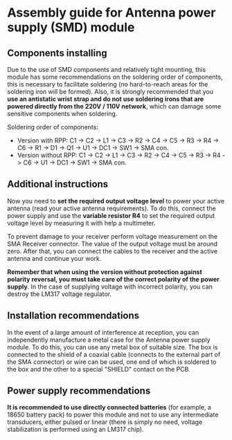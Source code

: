 # Assembly guide for Antenna power supply (SMD) module

## Components installing 
Due to the use of SMD components and relatively tight mounting, this module has some recommendations on the soldering order of components, this is necessary to facilitate soldering (no hard-to-reach areas for the soldering iron will be formed).
Also, it is strongly recommended that you **use an antistatic wrist strap and do not use soldering irons that are powered directly from the 220V / 110V network**, which can damage some sensitive components when soldering.

Soldering order of components:

- Version with RPP: C1 -> C2 -> L1 -> C3 -> R2 -> C4 -> C5 -> R3 -> R4 -> C6 -> R1 -> D1 -> Q1 -> U1 -> DC1 -> SW1 -> SMA con.
- Version without RPP: C1 -> C2 -> L1 -> C3 -> R2 -> C4 -> C5 -> R3 -> R4 -> C6 -> U1 -> DC1 -> SW1 -> SMA con.

## Additional instructions
Now you need to **set the required output voltage level** to power your active antenna (read your active antenna requirements). To do this, connect the power supply and use the **variable resistor R4** to set the required output voltage level by measuring it with help a multimeter.  

To prevent damage to your receiver perform voltage measurement on the SMA Receiver connector. The value of the output voltage must be around zero. After that, you can connect the cables to the receiver and the active antenna and continue your work.  

**Remember that when using the version without protection against polarity reversal, you must take care of the correct polarity of the power supply**. In the case of supplying voltage with incorrect polarity, you can destroy the LM317 voltage regulator.

## Installation recommendations
In the event of a large amount of interference at reception, you can independently manufacture a metal case for the Antenna power supply module. To do this, you can use any metal box of suitable size. The box is connected to the shield of a coaxial cable (connects to the external part of the SMA connector) or wire can be used, one end of which is soldered to the box and the other to a special "SHIELD" contact on the PCB.

## Power supply recommendations
**It is recommended to use directly connected batteries** (for example, a 18650 battery pack) to power this module and not to use any intermediate transducers, either pulsed or linear (there is simply no need, voltage stabilization is performed using an LM317 chip).
